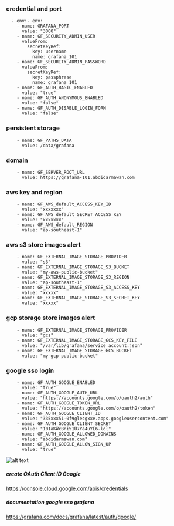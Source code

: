 ### credential and port
      - env:- env:
        - name: GRAFANA_PORT
          value: "3000"
        - name: GF_SECURITY_ADMIN_USER
          valueFrom:
            secretKeyRef:
              key: username
              name: grafana_101
        - name: GF_SECURITY_ADMIN_PASSWORD
          valueFrom:
            secretKeyRef:
              key: passphrase
              name: grafana_101
        - name: GF_AUTH_BASIC_ENABLED
          value: "true"
        - name: GF_AUTH_ANONYMOUS_ENABLED
          value: "false"
        - name: GF_AUTH_DISABLE_LOGIN_FORM
          value: "false"
### persistent storage
        - name: GF_PATHS_DATA
          value: /data/grafana
### domain
        - name: GF_SERVER_ROOT_URL
          value: https://grafana-101.abdidarmawan.com          
### aws key and region
        - name: GF_AWS_default_ACCESS_KEY_ID
          value: "xxxxxxx"
        - name: GF_AWS_default_SECRET_ACCESS_KEY
          value: "xxxxxxx"
        - name: GF_AWS_default_REGION
          value: "ap-southeast-1"
### aws s3 store images alert
        - name: GF_EXTERNAL_IMAGE_STORAGE_PROVIDER
          value: "s3"
        - name: GF_EXTERNAL_IMAGE_STORAGE_S3_BUCKET
          value: "my-aws-public-bucket"
        - name: GF_EXTERNAL_IMAGE_STORAGE_S3_REGION
          value: "ap-southeast-1"
        - name: GF_EXTERNAL_IMAGE_STORAGE_S3_ACCESS_KEY
          value: "xxxxx"
        - name: GF_EXTERNAL_IMAGE_STORAGE_S3_SECRET_KEY
          value: "xxxxx"
### gcp storage store images alert
        - name: GF_EXTERNAL_IMAGE_STORAGE_PROVIDER
          value: "gcs"
        - name: GF_EXTERNAL_IMAGE_STORAGE_GCS_KEY_FILE
          value: "/var/lib/grafana/service_account.json"
        - name: GF_EXTERNAL_IMAGE_STORAGE_GCS_BUCKET
          value: "my-gcp-public-bucket"
### google sso login
        - name: GF_AUTH_GOOGLE_ENABLED
          value: "true"
        - name: GF_AUTH_GOOGLE_AUTH_URL
          value: "https://accounts.google.com/o/oauth2/auth"
        - name: GF_AUTH_GOOGLE_TOKEN_URL
          value: "https://accounts.google.com/o/oauth2/token"
        - name: GF_AUTH_GOOGLE_CLIENT_ID
          value: "335xxx51-0f9glecgxxe.apps.googleusercontent.com"
        - name: GF_AUTH_GOOGLE_CLIENT_SECRET
          value: "101aKWcBni51U7Ya4uYL6-lol"
        - name: GF_AUTH_GOOGLE_ALLOWED_DOMAINS
          value: "abdidarmawan.com"
        - name: GF_AUTH_GOOGLE_ALLOW_SIGN_UP
          value: "true"
![alt text](https://i.imgur.com/VQzOWzb.png)

##### create OAuth Client ID Google
https://console.cloud.google.com/apis/credentials
##### documentation google sso grafana
https://grafana.com/docs/grafana/latest/auth/google/

